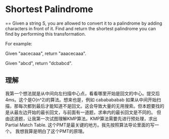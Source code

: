 # Shortest Palindrome
==
Given a string S, you are allowed to convert it to a palindrome by adding characters in front of it. Find and return the shortest palindrome you can find by performing this transformation.

For example:

Given "aacecaaa", return "aaacecaaa".

Given "abcd", return "dcbabcd".

## 理解
我第一个想法就是从中间向左扫描中心点，看看哪里开始是回文的中心。提交后4ms。这个是O(n^2)的算法。想来也是，例如 cababababab
如果从中间开始扫描，那每次都到最后才能知道不是回文。这会导致大量的无用搜索。但本题要找的是从最左边开始的最长回文，与前面有一道题，求串内的最长回文是不同的。
但由这道题，让我第一次试图理解KMP算法。KMP算法需要先进行预处理，求出Partial Match Table.
这个PMT是最关键的地方。我先按照算法导论里面的写一个。
我想我算是明白了这个PMT的原理。